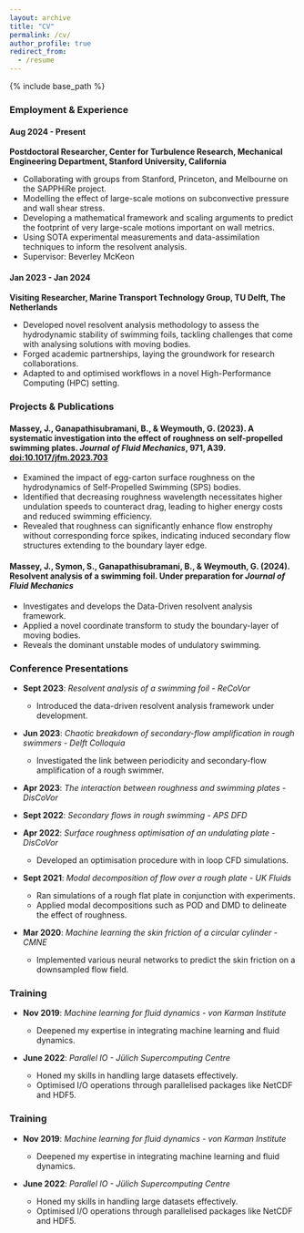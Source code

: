 ```yaml
---
layout: archive
title: "CV"
permalink: /cv/
author_profile: true
redirect_from:
  - /resume
---
```


{% include base_path %}

### Employment & Experience

#### Aug 2024 - Present
**Postdoctoral Researcher, Center for Turbulence Research, Mechanical Engineering Department, Stanford University, California**

- Collaborating with groups from Stanford, Princeton, and Melbourne on the SAPPHiRe project.
- Modelling the effect of large-scale motions on subconvective pressure and wall shear stress.
- Developing a mathematical framework and scaling arguments to predict the footprint of very large-scale motions important on wall metrics.
- Using SOTA experimental measurements and data-assimilation techniques to inform the resolvent analysis.
- Supervisor: Beverley McKeon

#### Jan 2023 - Jan 2024
**Visiting Researcher, Marine Transport Technology Group, TU Delft, The Netherlands**

- Developed novel resolvent analysis methodology to assess the hydrodynamic stability of swimming foils, tackling challenges that come with analysing solutions with moving bodies.
- Forged academic partnerships, laying the groundwork for research collaborations.
- Adapted to and optimised workflows in a novel High-Performance Computing (HPC) setting.

### Projects & Publications

#### Massey, J., Ganapathisubramani, B., & Weymouth, G. (2023). A systematic investigation into the effect of roughness on self-propelled swimming plates. *Journal of Fluid Mechanics*, 971, A39. [doi:10.1017/jfm.2023.703](https://doi.org/10.1017/jfm.2023.703)
- Examined the impact of egg-carton surface roughness on the hydrodynamics of Self-Propelled Swimming (SPS) bodies.
- Identified that decreasing roughness wavelength necessitates higher undulation speeds to counteract drag, leading to higher energy costs and reduced swimming efficiency.
- Revealed that roughness can significantly enhance flow enstrophy without corresponding force spikes, indicating induced secondary flow structures extending to the boundary layer edge.

#### Massey, J., Symon, S., Ganapathisubramani, B., & Weymouth, G. (2024). Resolvent analysis of a swimming foil. **Under preparation for** *Journal of Fluid Mechanics*
- Investigates and develops the Data-Driven resolvent analysis framework.
- Applied a novel coordinate transform to study the boundary-layer of moving bodies.
- Reveals the dominant unstable modes of undulatory swimming.


### Conference Presentations

- **Sept 2023**: *Resolvent analysis of a swimming foil - ReCoVor*
  - Introduced the data-driven resolvent analysis framework under development.

- **Jun 2023**: *Chaotic breakdown of secondary-flow amplification in rough swimmers - Delft Colloquia*
  - Investigated the link between periodicity and secondary-flow amplification of a rough swimmer.

- **Apr 2023**: *The interaction between roughness and swimming plates - DisCoVor*

- **Sept 2022**: *Secondary flows in rough swimming - APS DFD*

- **Apr 2022**: *Surface roughness optimisation of an undulating plate - DisCoVor*
  - Developed an optimisation procedure with in loop CFD simulations.

- **Sept 2021**: *Modal decomposition of flow over a rough plate - UK Fluids*
  - Ran simulations of a rough flat plate in conjunction with experiments.
  - Applied modal decompositions such as POD and DMD to delineate the effect of roughness.

- **Mar 2020**: *Machine learning the skin friction of a circular cylinder - CMNE*
  - Implemented various neural networks to predict the skin friction on a downsampled flow field.

### Training

- **Nov 2019**: *Machine learning for fluid dynamics - von Karman Institute*
  - Deepened my expertise in integrating machine learning and fluid dynamics.

- **June 2022**: *Parallel IO - Jülich Supercomputing Centre*
  - Honed my skills in handling large datasets effectively.
  - Optimised I/O operations through parallelised packages like NetCDF and HDF5.


### Training

- **Nov 2019**: *Machine learning for fluid dynamics - von Karman Institute*
  - Deepened my expertise in integrating machine learning and fluid dynamics.

- **June 2022**: *Parallel IO - Jülich Supercomputing Centre*
  - Honed my skills in handling large datasets effectively.
  - Optimised I/O operations through parallelised packages like NetCDF and HDF5.